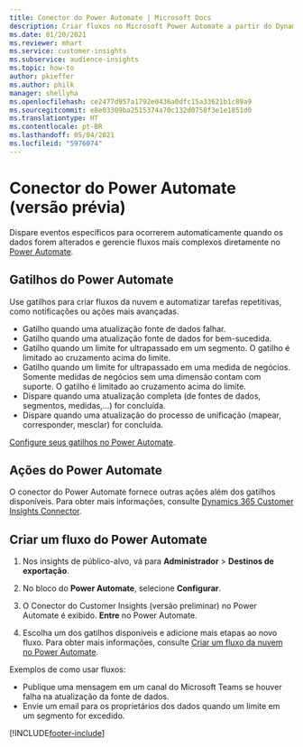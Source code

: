 ```yaml
---
title: Conector do Power Automate | Microsoft Docs
description: Criar fluxos no Microsoft Power Automate a partir do Dynamics 365 Customer Insights.
ms.date: 01/20/2021
ms.reviewer: mhart
ms.service: customer-insights
ms.subservice: audience-insights
ms.topic: how-to
author: pkieffer
ms.author: philk
manager: shellyha
ms.openlocfilehash: ce2477d957a1792e0436a0dfc15a33621b1c89a9
ms.sourcegitcommit: e8e03309ba2515374a70c132d0758f3e1e1851d0
ms.translationtype: HT
ms.contentlocale: pt-BR
ms.lasthandoff: 05/04/2021
ms.locfileid: "5976074"
---
```

# <a name="power-automate-connector-preview"></a>Conector do Power Automate (versão prévia)

Dispare eventos específicos para ocorrerem automaticamente quando os dados forem alterados e gerencie fluxos mais complexos diretamente no [Power Automate](https://flow.microsoft.com/).

## <a name="power-automate-triggers"></a>Gatilhos do Power Automate

Use gatilhos para criar fluxos da nuvem e automatizar tarefas repetitivas, como notificações ou ações mais avançadas. 

- Gatilho quando uma atualização fonte de dados falhar. 
- Gatilho quando uma atualização fonte de dados for bem-sucedida.
- Gatilho quando um limite for ultrapassado em um segmento. O gatilho é limitado ao cruzamento acima do limite.
- Gatilho quando um limite for ultrapassado em uma medida de negócios. Somente medidas de negócios sem uma dimensão contam com suporte. O gatilho é limitado ao cruzamento acima do limite.
- Dispare quando uma atualização completa (de fontes de dados, segmentos, medidas,...) for concluída.
- Dispare quando uma atualização do processo de unificação (mapear, corresponder, mesclar) for concluída.

[Configure seus gatilhos no Power Automate](https://flow.microsoft.com/connectors/shared_customerinsights/dynamics-365-customer-insights-connector/).

## <a name="power-automate-actions"></a>Ações do Power Automate
O conector do Power Automate fornece outras ações além dos gatilhos disponíveis. Para obter mais informações, consulte [Dynamics 365 Customer Insights Connector](/connectors/customerinsights/).

## <a name="create-a-power-automate-flow"></a>Criar um fluxo do Power Automate

1. Nos insights de público-alvo, vá para **Administrador** > **Destinos de exportação**.

1. No bloco do **Power Automate**, selecione **Configurar**.

1. O Conector do Customer Insights (versão preliminar) no Power Automate é exibido. **Entre** no Power Automate.

1. Escolha um dos gatilhos disponíveis e adicione mais etapas ao novo fluxo. Para obter mais informações, consulte [Criar um fluxo da nuvem no Power Automate](/power-automate/get-started-logic-flow).

Exemplos de como usar fluxos: 
- Publique uma mensagem em um canal do Microsoft Teams se houver falha na atualização da fonte de dados. 
- Envie um email para os proprietários dos dados quando um limite em um segmento for excedido.



[!INCLUDE[footer-include](../includes/footer-banner.md)]
